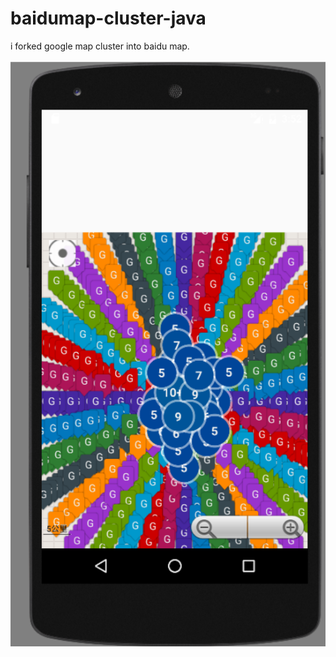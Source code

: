 # baidumap-cluster-java
i forked google map cluster into baidu map.

![sample1](/bmapcluster/screenshot/sample1.PNG)
